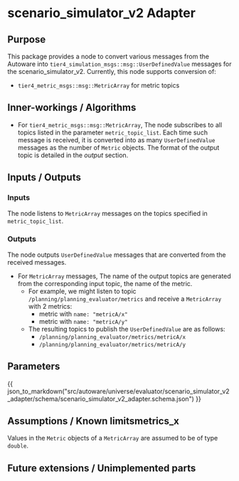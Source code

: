 # scenario_simulator_v2 Adapter

## Purpose

This package provides a node to convert various messages from the Autoware into `tier4_simulation_msgs::msg::UserDefinedValue` messages for the scenario_simulator_v2.
Currently, this node supports conversion of:
- `tier4_metric_msgs::msg::MetricArray` for metric topics

## Inner-workings / Algorithms

- For `tier4_metric_msgs::msg::MetricArray`, 
The node subscribes to all topics listed in the parameter `metric_topic_list`.
Each time such message is received, it is converted into as many `UserDefinedValue` messages as the number of `Metric` objects.
The format of the output topic is detailed in the _output_ section.

## Inputs / Outputs

### Inputs

The node listens to `MetricArray` messages on the topics specified in `metric_topic_list`.

### Outputs

The node outputs `UserDefinedValue` messages that are converted from the received messages.

- For `MetricArray` messages,
The name of the output topics are generated from the corresponding input topic, the name of the metric.
  - For example, we might listen to topic `/planning/planning_evaluator/metrics` and receive a `MetricArray` with 2 metrics:
    - metric with `name: "metricA/x"`
    - metric with `name: "metricA/y"`
  - The resulting topics to publish the `UserDefinedValue` are as follows:
    - `/planning/planning_evaluator/metrics/metricA/x`
    - `/planning/planning_evaluator/metrics/metricA/y`

## Parameters
{{ json_to_markdown("src/autoware/universe/evaluator/scenario_simulator_v2_adapter/schema/scenario_simulator_v2_adapter.schema.json") }}

## Assumptions / Known limitsmetrics_x

Values in the `Metric` objects of a `MetricArray` are assumed to be of type `double`.

## Future extensions / Unimplemented parts
